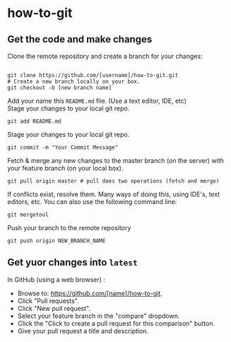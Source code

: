 how-to-git
==========

Get the code and make changes
-----------------------------

Clone the remote repository and create a branch for your changes:

```

git clone https://github.com/[username]/how-to-git.git
# Create a new branch locally on your box.
git checkout -b [new branch name]
```  

Add your name this `README.md` file.  (Use a text editor, IDE, etc) <br/>
Stage your changes to your local git repo.  

```
git add README.md 
```   

Stage your changes to your local git repo.

```
git commit -m "Your Commit Message"
```  

Fetch & merge any new changes to the master branch (on the server) with your feature branch (on your local box).  

```
git pull origin master # pull does two operations (fetch and merge)
```

If conflicts exist, resolve them.
Many ways of doing this, using IDE's, text editors, etc.
You can also use the following command line:

```
git mergetool
```  

Push your branch to the remote repository

```
git push origin NEW_BRANCH_NAME 
```

Get yuor changes into `latest`
-----------------------------

In GitHub (using a web browser) :

- Browse to: https://github.com/[name]/how-to-git.
- Click "Pull requests".
- Click "New pull request".
- Select your feature branch in the "compare" dropdown.
- Click the "Click to create a pull request for this comparison" button.
- Give your pull request a title and description.
